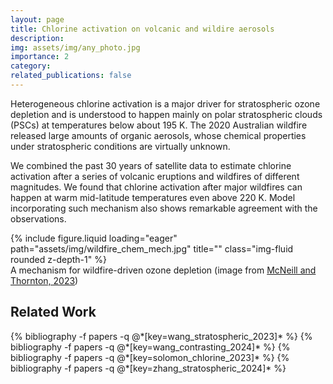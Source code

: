 ```yaml
---
layout: page
title: Chlorine activation on volcanic and wildire aerosols
description: 
img: assets/img/any_photo.jpg
importance: 2
category: 
related_publications: false
---
```


Heterogeneous chlorine activation is a major driver for stratospheric ozone depletion and is understood to happen mainly on polar stratospheric clouds (PSCs) at temperatures below about 195 K. The 2020 Australian wildfire released large amounts of organic aerosols, whose chemical properties under stratospheric conditions are virtually unknown.

We combined the past 30 years of satellite data to estimate chlorine activation after a series of volcanic eruptions and wildfires of different magnitudes. We found that chlorine activation after major wildfires can happen at warm mid-latitude temperatures even above 220 K. Model incorporating such mechanism also shows remarkable agreement with the observations.

<div class="row">
    <div class="col-sm mt-3 mt-md-0">
        {% include figure.liquid loading="eager" path="assets/img/wildfire_chem_mech.jpg" title="" class="img-fluid rounded z-depth-1" %}
    </div>
</div>
<div class="caption">
    A mechanism for wildfire-driven ozone depletion (image from <a href="https://www.nature.com/articles/d41586-023-00598-w" target="_blank">McNeill and Thornton, 2023</a>)
</div>

<h2>Related Work</h2>
<div class="publications">
  {% bibliography -f papers -q @*[key=wang_stratospheric_2023]* %}
  {% bibliography -f papers -q @*[key=wang_contrasting_2024]* %}
  {% bibliography -f papers -q @*[key=solomon_chlorine_2023]* %} 
  {% bibliography -f papers -q @*[key=zhang_stratospheric_2024]* %}
</div>